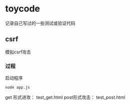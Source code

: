 toycode
=======

记录自己写过的一些测试或验证代码

## csrf

模拟csrf攻击

### 过程
启动程序
```
node app.js
```
get 形式进攻： test_get.html
post形式攻击： test_post.html


